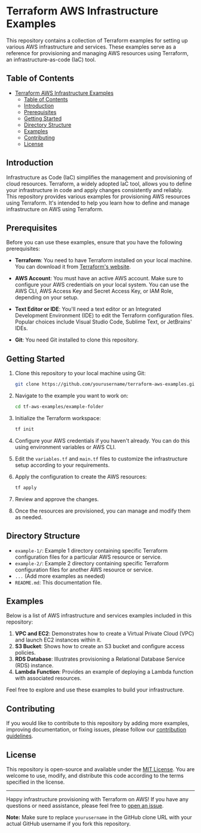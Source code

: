 # Terraform AWS Infrastructure Examples

This repository contains a collection of Terraform examples for setting up various AWS infrastructure and services.
These examples serve as a reference for provisioning and managing AWS resources using Terraform, an
infrastructure-as-code (IaC) tool.

## Table of Contents

- [Terraform AWS Infrastructure Examples](#terraform-aws-infrastructure-examples)
  - [Table of Contents](#table-of-contents)
  - [Introduction](#introduction)
  - [Prerequisites](#prerequisites)
  - [Getting Started](#getting-started)
  - [Directory Structure](#directory-structure)
  - [Examples](#examples)
  - [Contributing](#contributing)
  - [License](#license)

## Introduction

Infrastructure as Code (IaC) simplifies the management and provisioning of cloud resources. Terraform, a widely adopted
IaC tool, allows you to define your infrastructure in code and apply changes consistently and reliably. This repository
provides various examples for provisioning AWS resources using Terraform. It's intended to help you learn how to define
and manage infrastructure on AWS using Terraform.

## Prerequisites

Before you can use these examples, ensure that you have the following prerequisites:

- **Terraform**: You need to have Terraform installed on your local machine. You can download it
  from [Terraform's website](https://www.terraform.io/downloads.html).

- **AWS Account**: You must have an active AWS account. Make sure to configure your AWS credentials on your local
  system. You can use the AWS CLI, AWS Access Key and Secret Access Key, or IAM Role, depending on your setup.

- **Text Editor or IDE**: You'll need a text editor or an Integrated Development Environment (IDE) to edit the Terraform
  configuration files. Popular choices include Visual Studio Code, Sublime Text, or JetBrains' IDEs.

- **Git**: You need Git installed to clone this repository.

## Getting Started

1. Clone this repository to your local machine using Git:

   ```bash
   git clone https://github.com/yourusername/terraform-aws-examples.git
   ```

2. Navigate to the example you want to work on:

   ```bash
   cd tf-aws-examples/example-folder
   ```

3. Initialize the Terraform workspace:

   ```bash
   tf init
   ```

4. Configure your AWS credentials if you haven't already. You can do this using environment variables or AWS CLI.

5. Edit the `variables.tf` and `main.tf` files to customize the infrastructure setup according to your requirements.

6. Apply the configuration to create the AWS resources:

   ```bash
   tf apply
   ```

7. Review and approve the changes.

8. Once the resources are provisioned, you can manage and modify them as needed.

## Directory Structure

- `example-1/`: Example 1 directory containing specific Terraform configuration files for a particular AWS resource or
  service.
- `example-2/`: Example 2 directory containing specific Terraform configuration files for another AWS resource or
  service.
- `...` (Add more examples as needed)
- `README.md`: This documentation file.

## Examples

Below is a list of AWS infrastructure and services examples included in this repository:

1. **VPC and EC2**: Demonstrates how to create a Virtual Private Cloud (VPC) and launch EC2 instances within it.
2. **S3 Bucket**: Shows how to create an S3 bucket and configure access policies.
3. **RDS Database**: Illustrates provisioning a Relational Database Service (RDS) instance.
4. **Lambda Function**: Provides an example of deploying a Lambda function with associated resources.

Feel free to explore and use these examples to build your infrastructure.

## Contributing

If you would like to contribute to this repository by adding more examples, improving documentation, or fixing issues,
please follow our [contribution guidelines](CONTRIBUTING.md).

## License

This repository is open-source and available under the [MIT License](LICENSE). You are welcome to use, modify, and
distribute this code according to the terms specified in the license.

---

Happy infrastructure provisioning with Terraform on AWS! If you have any questions or need assistance, please feel free
to [open an issue](https://github.com/yourusername/terraform-aws-examples/issues).

**Note:** Make sure to replace `yourusername` in the GitHub clone URL with your actual GitHub username if you fork this
repository.
